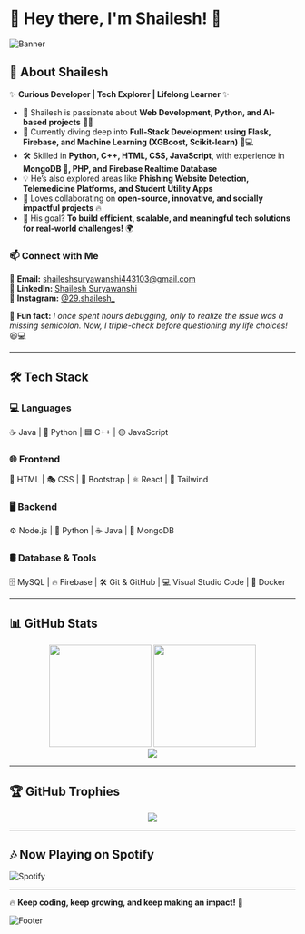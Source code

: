 

# 👋 Hey there, I'm **Shailesh!** 🚀  

![Banner](https://capsule-render.vercel.app/api?type=waving&color=0:1E90FF,100:8A2BE2&height=200&section=header&text=Welcome%20to%20My%20GitHub!&fontSize=30&fontColor=ffffff)  

## 🚀 About Shailesh  
✨ **Curious Developer | Tech Explorer | Lifelong Learner** ✨  

- 👀 Shailesh is passionate about **Web Development, Python, and AI-based projects** 🤖💡  
- 🌱 Currently diving deep into **Full-Stack Development using Flask, Firebase, and Machine Learning (XGBoost, Scikit-learn)** 🧠💻  
- 🛠️ Skilled in **Python, C++, HTML, CSS, JavaScript**, with experience in **MongoDB 🌱, PHP, and Firebase Realtime Database**  
- 💡 He’s also explored areas like **Phishing Website Detection, Telemedicine Platforms, and Student Utility Apps**  
- 💞️ Loves collaborating on **open-source, innovative, and socially impactful projects** 🔥  
- 🎯 His goal? **To build efficient, scalable, and meaningful tech solutions for real-world challenges!** 🌍  

### 📫 Connect with Me  
📩 **Email:** [shaileshsuryawanshi443103@gmail.com](mailto:shaileshsuryawanshi443103@gmail.com)  
💼 **LinkedIn:** [Shailesh Suryawanshi](https://www.linkedin.com/in/shailesh-suryawanshi-6989492a1/)  
📸 **Instagram:** [@29.shailesh_](https://www.instagram.com/29.shailesh_/?next=%2F&hl=en)  

🔹 **Fun fact:** *I once spent hours debugging, only to realize the issue was a missing semicolon. Now, I triple-check before questioning my life choices!* 😆💻  

---

## 🛠️ Tech Stack  

### 💻 **Languages**  
☕ Java | 🐍 Python | 🟦 C++ | 🟡 JavaScript   

### 🌐 **Frontend**  
🎨 HTML | 🎭 CSS | 🎨 Bootstrap | ⚛️ React | 🌊 Tailwind  

### 🖥️ **Backend**  
⚙️ Node.js | 🐍 Python | ☕ Java | 🌱 MongoDB 

### 🛢️ **Database & Tools**  
🗄️ MySQL | 🔥 Firebase | 🛠️ Git & GitHub | 💻 Visual Studio Code | 🐳 Docker

---

## 📊 GitHub Stats  
<div align="center">
  <img height="180em" src="https://github-readme-stats.vercel.app/api?username=shailesh2909&show_icons=true&theme=radical&count_private=true" />
  <img height="180em" src="https://github-readme-streak-stats.herokuapp.com/?user=shailesh2909&theme=radical" />
</div>  

<div align="center">
  <img src="https://github-profile-summary-cards.vercel.app/api/cards/profile-details?username=shailesh2909&theme=radical" />
</div>  

---

## 🏆 GitHub Trophies  
<div align="center">
  <img src="https://github-profile-trophy.vercel.app/?username=shailesh2909&theme=radical&margin-w=15&margin-h=15" />
</div>  

---

## 🎶 Now Playing on Spotify  
![Spotify](https://spotify-github-profile.vercel.app/api/view?uid=31vpxgysutjir5hg5ontr76u7pmy&cover_image=true&theme=default)  


---

🔥 **Keep coding, keep growing, and keep making an impact!** 🚀  

![Footer](https://capsule-render.vercel.app/api?type=waving&color=0:8A2BE2,100:1E90FF&height=150&section=footer)  
